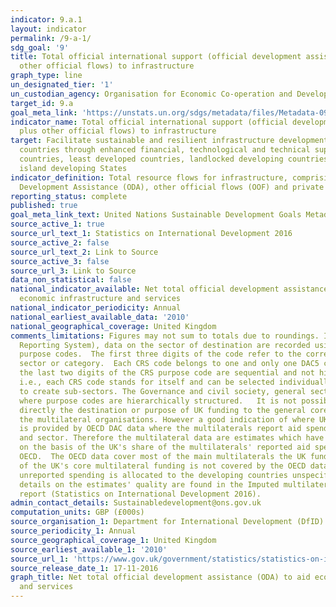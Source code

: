 ```yaml
---
indicator: 9.a.1
layout: indicator
permalink: /9-a-1/
sdg_goal: '9'
title: Total official international support (official development assistance plus
  other official flows) to infrastructure
graph_type: line
un_designated_tier: '1'
un_custodian_agency: Organisation for Economic Co-operation and Development (OECD)
target_id: 9.a
goal_meta_link: 'https://unstats.un.org/sdgs/metadata/files/Metadata-09-0A-01.pdf '
indicator_name: Total official international support (official development assistance
  plus other official flows) to infrastructure
target: Facilitate sustainable and resilient infrastructure development in developing
  countries through enhanced financial, technological and technical support to African
  countries, least developed countries, landlocked developing countries and small
  island developing States
indicator_definition: Total resource flows for infrastructure, comprising Official
  Development Assistance (ODA), other official flows (OOF) and private flows
reporting_status: complete
published: true
goal_meta_link_text: United Nations Sustainable Development Goals Metadata (pdf 208kB)
source_active_1: true
source_url_text_1: Statistics on International Development 2016
source_active_2: false
source_url_text_2: Link to Source
source_active_3: false
source_url_3: Link to Source
data_non_statistical: false
national_indicator_available: Net total official development assistance (ODA) to aid
  economic infrastructure and services
national_indicator_periodicity: Annual
national_earliest_available_data: '2010'
national_geographical_coverage: United Kingdom
comments_limitations: Figures may not sum to totals due to roundings. In the CRS (Creditor
  Reporting System), data on the sector of destination are recorded using 5-digit
  purpose codes.  The first three digits of the code refer to the corresponding DAC5
  sector or category.  Each CRS code belongs to one and only one DAC5 category.  Generally,
  the last two digits of the CRS purpose code are sequential and not hierarchical
  i.e., each CRS code stands for itself and can be selected individually or grouped
  to create sub-sectors. The Governance and civil society, general sector is an exception
  where purpose codes are hierarchically structured.   It is not possible to track
  directly the destination or purpose of UK funding to the general core budgets of
  the multilateral organisations. However a good indication of where UK funding goes
  is provided by OECD DAC data where the multilaterals report aid spend by country
  and sector. Therefore the multilateral data are estimates which have been calculated
  on the basis of the UK's share of the multilaterals' reported aid spending to the
  OECD.  The OECD data cover most of the main multilaterals the UK funds.  About 15%
  of the UK's core multilateral funding is not covered by the OECD data, and this
  unreported spending is allocated to the developing countries unspecified category.   More
  details on the estimates' quality are found in the Imputed multilateral share quality
  report (Statistics on International Development 2016).
admin_contact_details: Sustainabledevelopment@ons.gov.uk
computation_units: GBP (£000s)
source_organisation_1: Department for International Development (DfID)
source_periodicity_1: Annual
source_geographical_coverage_1: United Kingdom
source_earliest_available_1: '2010'
source_url_1: 'https://www.gov.uk/government/statistics/statistics-on-international-development-2016 '
source_release_date_1: 17-11-2016
graph_title: Net total official development assistance (ODA) to aid economic infrastructure
  and services
---
```

